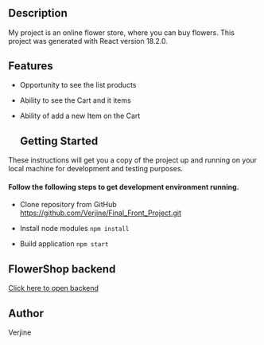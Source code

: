 # <FlowerShop frontend>
## Description
 My project is an online flower store, where you can buy flowers.
This project was generated with React version 18.2.0.
   
## Features
+ Opportunity to see the list products
+ Ability to see the Cart and it items
+ Ability of add a new Item on the Cart

   ## Getting Started
 These instructions will get you a copy of the project up and running on your local machine for development and testing purposes.

 #### Follow the following steps to get development environment running.
+ Clone repository from GitHub
https://github.com/Verjine/Final_Front_Project.git
  
+ Install node modules
  ```npm install```
  
+ Build application
  ```npm start```

 ## FlowerShop backend
 
 [Click here to open backend](https://github.com/Verjine/FinalProject_Backend)
 
  
  ## Author
 Verjine



